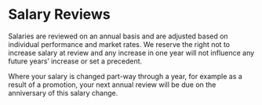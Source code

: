 # Salary Reviews

Salaries are reviewed on an annual basis and are adjusted based on individual performance and market rates. We reserve the right not to increase salary at review and any increase in one year will not influence any future years’ increase or set a precedent. 

Where your salary is changed part-way through a year, for example as a result of a promotion, your next annual review will be due on the anniversary of this salary change.
